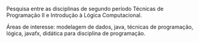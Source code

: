 Pesquisa entre as disciplinas de segundo período Técnicas de Programação II e Introdução à Lógica Computacional.

Áreas de interesse: modelagem de dados, java, técnicas de programação, lógica, javafx, didática para disciplina de programação.
